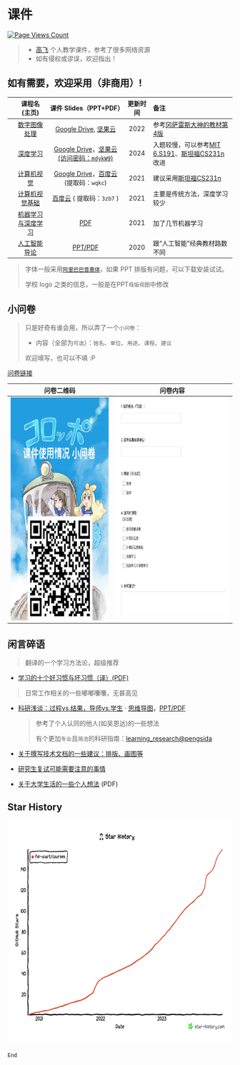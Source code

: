 # 课件

[![Page Views Count](https://badges.toozhao.com/badges/01HK9C6MQG1QK4H1JENV6VDPKG/blue.svg)](https://badges.toozhao.com/stats/01HK9C6MQG1QK4H1JENV6VDPKG "Get your own page views count badge on badges.toozhao.com")

> - [高飞](http://aiart.live) 个人教学课件，参考了很多网络资源
> - 如有侵权或谬误，欢迎指出！

## 如有需要，欢迎采用（非商用）!

|      | 课程名(主页) | 课件 Slides（PPT+PDF） | 更新时间 | 备注 |
|------:|:-----:|:-----------:|:------:|:------|
| <img title="" src="https://github.com/fei-aiart/courses/blob/main/imgs/dip.jpg" alt="" width="100">  | [数字图像处理](/pages/dip.md) | [Google Drive](https://drive.google.com/file/d/1kBmLd-Ik4n2GndXj-rt86rzVzGmG6qqS/view?usp=sharing), [坚果云](https://www.jianguoyun.com/p/DdvpZIgQ7dvLCxiM94QFIAA) | 2022 | 参考[冈萨雷斯大神的教材第4版](https://www.imageprocessingplace.com/index.htm) |
| <img title="" src="/imgs/dl.jpg" alt="" width="100">   | [深度学习](/pages/dl.md) |  [Google Drive](https://drive.google.com/file/d/1ApC7AewwzWdOqWsodKIcDCgJ9zfvm6pY/view?usp=share_link)，[坚果云(访问密码：`mdykW9`)](https://www.jianguoyun.com/p/DbRRtpgQ7dvLCxjrqcIFIAA)| 2024 | 入题较慢，可以参考[MIT 6.S191](http://introtodeeplearning.com/)、[斯坦福CS231n](http://cs231n.stanford.edu/)改进  |
| <img title="" src="/imgs/cv.jpg" alt="" width="100">  | [计算机视觉](/pages/cv.md) |  [Google Drive](https://drive.google.com/file/d/1fUCv_PEQ35MjS6EeDlaj74VGeKD6sQH5/view?usp=sharing)，[百度云](https://pan.baidu.com/s/1itg1i9tG2KAdnddz_mqYAw?pwd=wqkc)(提取码：`wqkc`) | 2021 | 建议采用[斯坦福CS231n](http://cs231n.stanford.edu/) | 
| <img title="" src="/imgs/cvf.jpg" alt="" width="100">   | [计算机视觉基础](/pages/cvf.md)  | [百度云](https://pan.baidu.com/s/1aSCzfstViyukKwRmpdgtpw) ( 提取码：`3zb7` ) | 2021 | 主要是传统方法，深度学习较少 |
| <img title="" src="/imgs/mldl.jpg" alt="" width="100"> | [机器学习与深度学习](/pages/mldl.md)  | [PDF](mldl.md) | 2021 | 加了几节机器学习 |
| <img title="" src="/imgs/ai.jpg" alt="" width="100"> | [人工智能导论](/pages/i2ai.md)  | [PPT/PDF](i2ai.md) | 2020 | 跟“人工智能”经典教材路数不同 |

> 字体一般采用[`阿里巴巴普惠体`](https://www.iconfont.cn/fonts/detail?spm=a313x.fonts_index.i1.d9df05512.79fa3a81k7M8Ey&cnid=adI1E7HF7yme)，如果 PPT 排版有问题，可以下载安装试试。
>
> 学校 logo 之类的信息，一般是在PPT`母版视图`中修改

## 小问卷

> 只是好奇有谁会用，所以弄了一个`小问卷`：
> - 内容（全部为`可选`）：`姓名`、`单位`、`用途`、`课程`、`建议`
> 
> 欢迎填写，也可以不填 :P

[问卷链接](https://www.wjx.top/vm/tKywvgq.aspx# )

| 问卷二维码 | 问卷内容 |
|--------------------------------|--------------------------------|
| <img title="" src="/imgs/wjx.png" alt="" height="500"> | <img title="" src="/imgs/wjct.png" alt="" height="500"> | 



## 闲言碎语

> 翻译的一个学习方法论，超级推荐

- [学习的十个好习惯与坏习惯（译）(PDF)](/blogs/study_habits.pdf)

> 日常工作相关的一些嘟嘟囔囔，无甚高见

- [科研浅谈：过程vs.结果，导师vs.学生](/blogs/research.png) · [思维导图](/blogs/research.png)，[PPT/PDF](/blogs/research.pdf)
  > 参考了个人认同的他人(如吴恩达)的一些想法
  > 
  > 有个更加`专业`且`简洁`的科研指南：[learning_research@pengsida](https://github.com/pengsida/learning_research)

- [关于撰写技术文档的一些建议：排版、画图等](https://github.com/fei-aiart/TechNotes)
- [研究生复试可能需要注意的事情](/blogs/reexamination.md)
- [关于大学生活的一些个人想法](/blogs/collegelife.pdf) (PDF)


## Star History

<img title="" src="/imgs/star-history-20231227.png" alt="" height="500">

`End`
